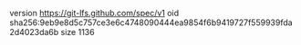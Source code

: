version https://git-lfs.github.com/spec/v1
oid sha256:9eb9e8d5c757ce3e6c4748090444ea9854f6b9419727f559939fda2d4023da6b
size 1136
